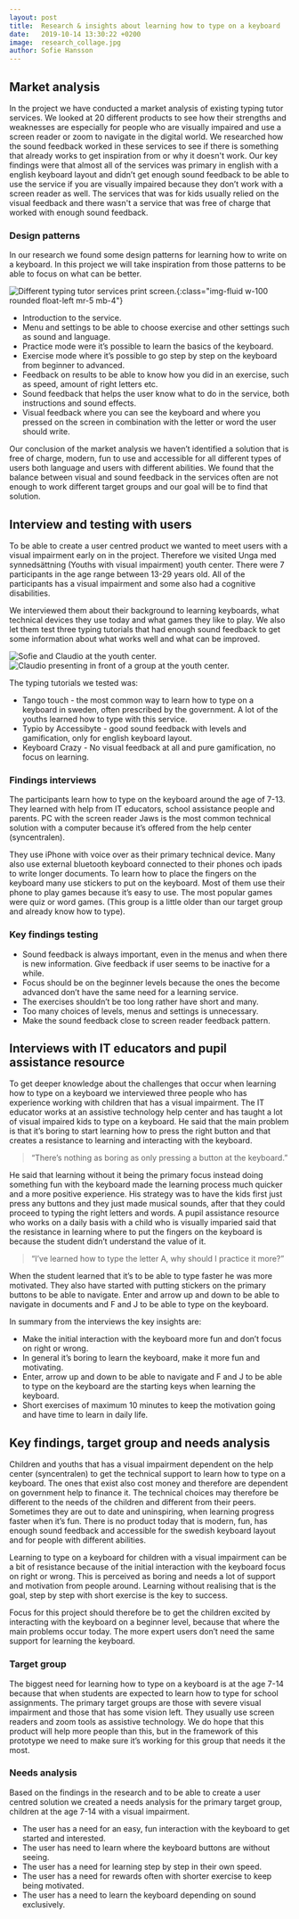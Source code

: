 ```yaml
---
layout: post
title:  Research & insights about learning how to type on a keyboard
date:   2019-10-14 13:30:22 +0200
image:  research_collage.jpg
author: Sofie Hansson
---
```


## Market analysis
In the project we have conducted a market analysis of existing typing tutor services. We looked at 20 different products to see how their strengths and weaknesses are especially for people who are visually impaired and use a screen reader or zoom to navigate in the digital world. We researched how the sound feedback worked in these services to see if there is something that already works to get inspiration from or why it doesn't work.
Our key findings were that almost all of the services was primary in english with a english keyboard layout and didn’t get enough sound feedback to be able to use the service if you are visually impaired because they don’t work with a screen reader as well. The services that was for kids usually relied on the visual feedback and there wasn't a service that was free of charge that worked with enough sound feedback.

### Design patterns
In our research we found some design patterns for learning how to write on a keyboard. In this project we will take inspiration from those patterns to be able to focus on what can be better.

![Different typing tutor services print screen.][image1]{:class="img-fluid w-100 rounded float-left mr-5 mb-4"}

* Introduction to the service.
* Menu and settings to be able to choose exercise and other settings such as sound and language.
* Practice mode were it’s possible to learn the basics of the keyboard.
* Exercise mode where it’s possible to go step by step on the keyboard from beginner to advanced.
* Feedback on results to be able to know how you did in an exercise, such as speed, amount of right letters etc.
* Sound feedback that helps the user know what to do in the service, both instructions and sound effects.
* Visual feedback where you can see the keyboard and where you pressed on the screen in combination with the letter or word the user should write.

Our conclusion of the market analysis we haven’t identified a solution that is free of charge, modern, fun to use and accessible for all different types of users both language and users with different abilities. We found that the balance between visual and sound feedback in the services often are not enough to work different target groups and our goal will be to find that solution.

## Interview and testing with users
To be able to create a user centred product we wanted to meet users with a visual impairment early on in the project. Therefore we visited Unga med synnedsättning (Youths with visual impairment) youth center. There were 7 participants in the age range between 13-29 years old. All of the participants has a visual impairment and some also had a cognitive disabilities.

We interviewed them about their background to learning keyboards, what technical devices they use today and what games they like to play. We also let them test three typing tutorials that had enough sound feedback to get some information about what works well and what can be improved.

<div class="row">
  <div class="col-md-6 col-xs-12">
    <img src="{{site.baseurl}}/assets/images/blog/Sofie-Claudio-US.jpg" alt="Sofie and Claudio at the youth center." class="img-fluid rounded w-100">
  </div>
  <div class="col-md-6 col-xs-12">
    <img src="{{site.baseurl}}/assets/images/blog/Claudio-us.jpg" alt="Claudio presenting in front of a group at the youth center." class="img-fluid rounded w-100">
  </div>
</div>

The typing tutorials we tested was:
* Tango touch - the most common way to learn how to type on a keyboard in sweden, often prescribed by the government. A lot of the youths learned how to type with this service.
* Typio by Accessibyte - good sound feedback with levels and gamification, only for english keyboard layout.
* Keyboard Crazy - No visual feedback at all and pure gamification, no focus on learning.

### Findings interviews
The participants learn how to type on the keyboard around the age of 7-13. They learned with help from IT educators, school assistance people and parents. PC with the screen reader Jaws is the most common technical solution with a computer because it’s offered from the help center (syncentralen).

They use iPhone with voice over as their primary technical device. Many also use external bluetooth keyboard connected to their phones och ipads to write longer documents. To learn how to place the fingers on the keyboard many use stickers to put on the keyboard. Most of them use their phone to play games because it’s easy to use. The most popular games were quiz or word games. (This group is a little older than our target group and already know how to type).

### Key findings testing
* Sound feedback is always important, even in the menus and when there is new information. Give feedback if user seems to be inactive for a while.
* Focus should be on the beginner levels because the ones the become advanced don’t have the same need for a learning service.
* The exercises shouldn’t be too long rather have short and many.
* Too many choices of levels, menus and settings is unnecessary.
* Make the sound feedback close to screen reader feedback pattern.

## Interviews with IT educators and pupil assistance resource
To get deeper knowledge about the challenges that occur when learning how to type on a keyboard we interviewed three people who has experience working with children that has a visual impairment. The IT educator works at an assistive technology help center and has taught a lot of visual impaired kids to type on a keyboard.
He said that the main problem is that it’s boring to start learning how to press the right button and that creates a resistance to learning and interacting with the keyboard.

> “There’s nothing as boring as only pressing a button at the keyboard.”

He said that learning without it being the primary focus instead doing something fun with the keyboard made the learning process much quicker and a more positive experience. His strategy was to have the kids first just press any buttons and they just made musical sounds, after that they could proceed to typing the right letters and words.
A pupil assistance resource who works on a daily basis with a child who is visually imparied said that the resistance in learning where to put the fingers on the keyboard is because the student didn’t understand the value of it.

> “I’ve learned how to type the letter A, why should I practice it more?”

When the student learned that it’s to be able to type faster he was more motivated. They also have started with putting stickers on the primary buttons to be able to navigate. Enter and arrow up and down to be able to navigate in documents and F and J to be able to type on the keyboard.

In summary from the interviews the key insights are:
* Make the initial interaction with the keyboard more fun and don’t focus on right or wrong.
* In general it’s boring to learn the keyboard, make it more fun and motivating.
* Enter, arrow up and down to be able to navigate and F and J to be able to type on the keyboard are the starting keys when learning the keyboard.
* Short exercises of maximum 10 minutes to keep the motivation going and have time to learn in daily life.

## Key findings, target group and needs analysis
Children and youths that has a visual impairment dependent on the help center (syncentralen) to get the technical support to learn how to type on a keyboard. The ones that exist also cost money and therefore are dependent on government help to finance it. The technical choices may therefore be different to the needs of the children and different from their peers. Sometimes they are out to date and uninspiring, when learning progress faster when it’s fun. There is no product today that is modern, fun, has enough sound feedback and accessible for the swedish keyboard layout and for people with different abilities.

Learning to type on a keyboard for children with a visual impairment can be a bit of resistance because of the initial interaction with the keyboard focus on right or wrong. This is perceived as boring and needs a lot of support and motivation from people around. Learning without realising that is the goal, step by step with short exercise is the key to success.

Focus for this project should therefore be to get the children excited by interacting with the keyboard on a beginner level, because that where the main problems occur today. The more expert users don’t need the same support for learning the keyboard.

### Target group
The biggest need for learning how to type on a keyboard is at the age 7-14 because that when students are expected to learn how to type for school assignments. The primary target groups are those with severe visual impairment and those that has some vision left. They usually use screen readers and zoom tools as assistive technology. We do hope that this product will help more people than this, but in the framework of this prototype we need to make sure it’s working for this group that needs it the most.

### Needs analysis
Based on the findings in the research and to be able to create a user centred solution we created a needs analysis for the primary target group, children at the age 7-14 with a visual impairment.

* The user has a need for an easy, fun interaction with the keyboard to get started and interested.
* The user has need to learn where the keyboard buttons are without seeing.
* The user has a need for learning step by step in their own speed.
* The user has a need for rewards often with shorter exercise to keep being motivated.
* The user has a need to learn the keyboard depending on sound exclusively.


[image1]: {{site.baseurl}}/assets/images/blog/research_collage.jpg

